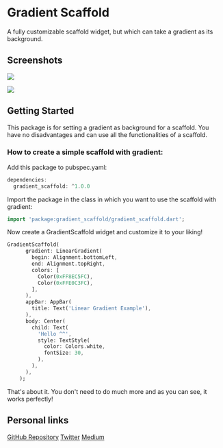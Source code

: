 # Gradient Scaffold
A fully customizable scaffold widget, but which can take a gradient as its background.
## Screenshots
![](https://i.ibb.co/Nt5tKcJ/Simulator-Screen-Shot-i-Phone-12-Pro-2021-07-07-at-20-52-32.png)


![](https://i.ibb.co/Yc1WxxX/Simulator-Screen-Shot-i-Phone-12-Pro-2021-07-07-at-21-03-03.png)

## Getting Started
This package is for setting a gradient as background for a scaffold. You have no disadvantages and can use all the functionalities of a scaffold.

### How to create a simple scaffold with gradient:

Add this package to pubspec.yaml:
```dart
dependencies:
  gradient_scaffold: ^1.0.0
```

Import the package in the class in which you want to use the scaffold with gradient:
```dart
import 'package:gradient_scaffold/gradient_scaffold.dart';
```

Now create a GradientScaffold widget and customize it to your liking!
```dart
GradientScaffold(
      gradient: LinearGradient(
        begin: Alignment.bottomLeft,
        end: Alignment.topRight,
        colors: [
          Color(0xFF8EC5FC),
          Color(0xFFE0C3FC),
        ],
      ),
      appBar: AppBar(
        title: Text('Linear Gradient Example'),
      ),
      body: Center(
        child: Text(
          'Hello ^^',
          style: TextStyle(
            color: Colors.white,
            fontSize: 30,
          ),
        ),
      ),
    );
```
That's about it. You don't need to do much more and as you can see, it works perfectly!


## Personal links
[GitHub Repository](https://github.com/Tomic-Riedel/gradient_scaffold)
[Twitter](https://twitter.com/TomicRiedel)
[Medium](https://tomicriedel.medium.com/)
